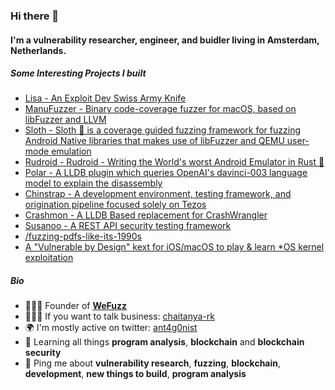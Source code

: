 ### Hi there 👋

#### I'm a vulnerability researcher, engineer, and buidler living in Amsterdam, Netherlands.

##### Some Interesting Projects I built

- [Lisa - An Exploit Dev Swiss Army Knife](https://github.com/ant4g0nist/lisa.py)
- [ManuFuzzer - Binary code-coverage fuzzer for macOS, based on libFuzzer and LLVM](https://github.com/ant4g0nist/ManuFuzzer)
- [Sloth - Sloth 🦥 is a coverage guided fuzzing framework for fuzzing Android Native libraries that makes use of libFuzzer and QEMU user-mode emulation](https://github.com/ant4g0nist/Sloth)
- [Rudroid - Rudroid - Writing the World's worst Android Emulator in Rust 🦀](https://github.com/ant4g0nist/Rudroid)
- [Polar - A LLDB plugin which queries OpenAI's davinci-003 language model to explain the disassembly](https://github.com/ant4g0nist/Polar)
- [Chinstrap - A development environment, testing framework, and origination pipeline focused solely on Tezos](https://github.com/ant4g0nist/chinstrap)
- [Crashmon - A LLDB Based replacement for CrashWrangler](https://github.com/ant4g0nist/crashmon)
- [Susanoo - A REST API security testing framework](https://github.com/ant4g0nist/Susanoo)
- [/fuzzing-pdfs-like-its-1990s](https://github.com/ant4g0nist/fuzzing-pdfs-like-its-1990s)
- [A "Vulnerable by Design" kext for iOS/macOS to play & learn *OS kernel exploitation](https://github.com/ant4g0nist/Vulnerable-Kext)

##### Bio

- 👨🏻‍🎨 Founder of [**WeFuzz**](https://wefuzz.io)
- 🧑🏻‍💼 If you want to talk business: [chaitanya-rk](https://www.linkedin.com/in/chaitanya-rk)
- 🌍 I'm mostly active on twitter: [ant4g0nist](https://twitter.com/ant4g0nist)
- 🌱 Learning all things **program analysis**, **blockchain** and **blockchain security**
- 💬 Ping me about **vulnerability research**, **fuzzing**, **blockchain**, **development**, **new things to build**, **program analysis**
